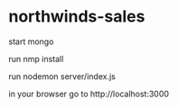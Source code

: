 # northwinds-sales
start mongo

run nmp install

run nodemon server/index.js 

in your browser go to http://localhost:3000
